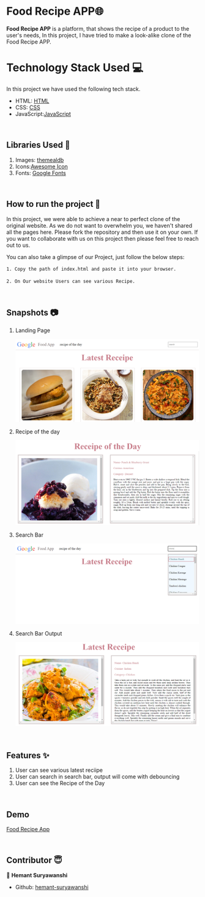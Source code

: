 # Food Recipe APP🌐

**Food Recipe APP** is a platform, that shows the recipe of a product to the user's needs, In this project, I have tried to make a look-alike clone of the Food Recipe APP.

# Technology Stack Used 💻

In this project we have used the following tech stack.

- HTML: [HTML](https://developer.mozilla.org/en-US/docs/Web/HTML)
- CSS: [CSS](https://developer.mozilla.org/en-US/docs/Web/CSS)
- JavaScript:[JavaScript](https://developer.mozilla.org/en-US/docs/Web/JavaScript)

<br>

## Libraries Used 🌟

1. Images: [themealdb](https://www.themealdb.com)
2. Icons:[Awesome Icon](https://www.w3schools.com/icons/fontawesome5_intro.asp)
3. Fonts: [Google Fonts](https://fonts.google.com/)

<br>

## How to run the project 📑

In this project, we were able to achieve a near to perfect clone of the original website. As we do not want to overwhelm you, we haven't shared all the pages here. Please fork the repository and then use it on your own. If you want to collaborate with us on this project then please feel free to reach out to us.

You can also take a glimpse of our Project, just follow the below steps:

    1. Copy the path of index.html and paste it into your browser.

    2. On Our website Users can see various Recipe.
<br>

## Snapshots 📷

1. Landing Page

   ![flipkart](Images/1.png)
   
2. Recipe of the day

   ![flipkart](Images/2.png)

3. Search Bar

   ![flipkart](Images/3.png)

4. Search Bar Output

   ![flipkart](Images/4.png)

<br>

## Features ✨

1. User can see various latest reciipe
3. User can search in search bar, output will come with debouncing 
4. User can see the Recipe of the Day

<br>

## Demo

[Food Recipe App](https://heartfelt-centaur-27da12.netlify.app/)

<br>

##  Contributor 😇

👤 **Hemant Suryawanshi**

- Github: [hemant-suryawanshi](https://github.com/hemant-suryawanshi)
